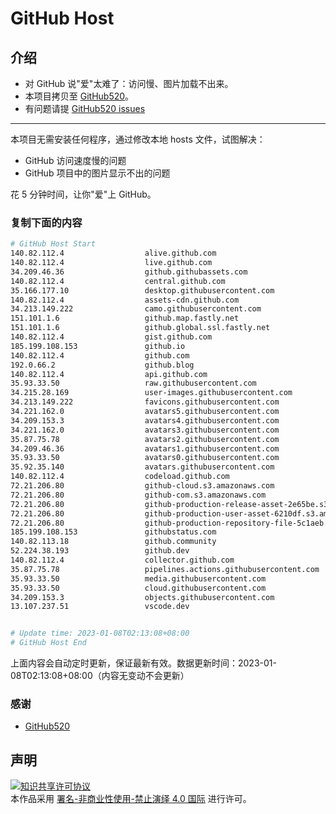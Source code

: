 # GitHub Host
## 介绍
- 对 GitHub 说"爱"太难了：访问慢、图片加载不出来。
- 本项目拷贝至 [GitHub520](https://github.com/521xueweihan/GitHub520)。
- 有问题请提 [GitHub520 issues](https://github.com/521xueweihan/GitHub520/issues/new)

---

本项目无需安装任何程序，通过修改本地 hosts 文件，试图解决：
- GitHub 访问速度慢的问题
- GitHub 项目中的图片显示不出的问题

花 5 分钟时间，让你"爱"上 GitHub。

### 复制下面的内容
```bash
# GitHub Host Start
140.82.112.4                  alive.github.com
140.82.112.4                  live.github.com
34.209.46.36                  github.githubassets.com
140.82.112.4                  central.github.com
35.166.177.10                 desktop.githubusercontent.com
140.82.112.4                  assets-cdn.github.com
34.213.149.222                camo.githubusercontent.com
151.101.1.6                   github.map.fastly.net
151.101.1.6                   github.global.ssl.fastly.net
140.82.112.4                  gist.github.com
185.199.108.153               github.io
140.82.112.4                  github.com
192.0.66.2                    github.blog
140.82.112.4                  api.github.com
35.93.33.50                   raw.githubusercontent.com
34.215.28.169                 user-images.githubusercontent.com
34.213.149.222                favicons.githubusercontent.com
34.221.162.0                  avatars5.githubusercontent.com
34.209.153.3                  avatars4.githubusercontent.com
34.221.162.0                  avatars3.githubusercontent.com
35.87.75.78                   avatars2.githubusercontent.com
34.209.46.36                  avatars1.githubusercontent.com
35.93.33.50                   avatars0.githubusercontent.com
35.92.35.140                  avatars.githubusercontent.com
140.82.112.4                  codeload.github.com
72.21.206.80                  github-cloud.s3.amazonaws.com
72.21.206.80                  github-com.s3.amazonaws.com
72.21.206.80                  github-production-release-asset-2e65be.s3.amazonaws.com
72.21.206.80                  github-production-user-asset-6210df.s3.amazonaws.com
72.21.206.80                  github-production-repository-file-5c1aeb.s3.amazonaws.com
185.199.108.153               githubstatus.com
140.82.113.18                 github.community
52.224.38.193                 github.dev
140.82.112.4                  collector.github.com
35.87.75.78                   pipelines.actions.githubusercontent.com
35.93.33.50                   media.githubusercontent.com
35.93.33.50                   cloud.githubusercontent.com
34.209.153.3                  objects.githubusercontent.com
13.107.237.51                 vscode.dev


# Update time: 2023-01-08T02:13:08+08:00
# GitHub Host End

```
上面内容会自动定时更新，保证最新有效。数据更新时间：2023-01-08T02:13:08+08:00（内容无变动不会更新）

### 感谢

- [GitHub520](https://github.com/521xueweihan/GitHub520)

## 声明
<a rel="license" href="https://creativecommons.org/licenses/by-nc-nd/4.0/deed.zh"><img alt="知识共享许可协议" style="border-width: 0" src="https://licensebuttons.net/l/by-nc-nd/4.0/88x31.png"></a><br>本作品采用 <a rel="license" href="https://creativecommons.org/licenses/by-nc-nd/4.0/deed.zh">署名-非商业性使用-禁止演绎 4.0 国际</a> 进行许可。